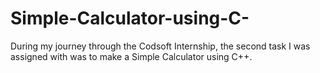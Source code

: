 # Simple-Calculator-using-C-
During my journey through the Codsoft Internship, the second task I was assigned with was to make a Simple Calculator using C++.
